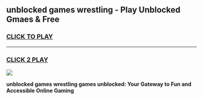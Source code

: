 
## unblocked games wrestling - Play Unblocked Gmaes & Free
<h3>
<a href="https://news.freeplayer.one?title=unblocked_games_wrestling&ref=23F">CLICK TO PLAY</a></h3>
<hr>

<h3>
<a href="https://news.freeplayer.one?title=unblocked_games_wrestling&ref=23F">CLICK 2 PLAY</a>
  
</h3>

<a href="https://news.freeplayer.one?title=unblocked_games_wrestling&ref=23F/"><img src="https://clearcache.store/games.png"></a>


**unblocked games wrestling games unblocked: Your Gateway to Fun and Accessible Online Gaming**
